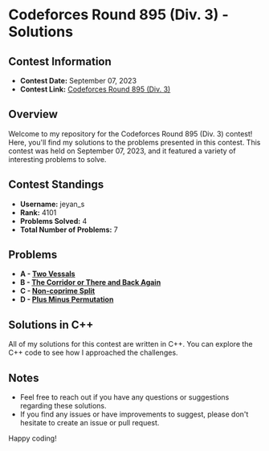 # Codeforces Round 895 (Div. 3) - Solutions

## Contest Information

- **Contest Date:** September 07, 2023
- **Contest Link:** [Codeforces Round 895 (Div. 3)](https://codeforces.com/contest/1872)

## Overview

Welcome to my repository for the Codeforces Round 895 (Div. 3) contest! Here, you'll find my solutions to the problems presented in this contest. This contest was held on September 07, 2023, and it featured a variety of interesting problems to solve.

## Contest Standings

- **Username:** jeyan_s
- **Rank:** 4101
- **Problems Solved:** 4
- **Total Number of Problems:** 7

## Problems

- **A - [Two Vessals](https://codeforces.com/contest/1872/problem/A)**
- **B - [The Corridor or There and Back Again](https://codeforces.com/contest/1872/problem/B)**
- **C - [Non-coprime Split](https://codeforces.com/contest/1872/problem/C)**
- **D - [Plus Minus Permutation](https://codeforces.com/contest/1872/problem/D)**

## Solutions in C++

All of my solutions for this contest are written in C++. You can explore the C++ code to see how I approached the challenges.

## Notes

- Feel free to reach out if you have any questions or suggestions regarding these solutions.
- If you find any issues or have improvements to suggest, please don't hesitate to create an issue or pull request.

Happy coding!
